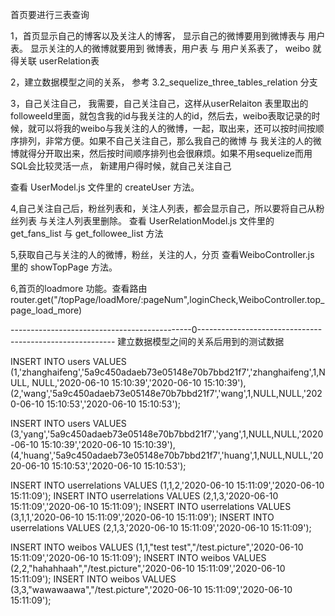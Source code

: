首页要进行三表查询


1，首页显示自己的博客以及关注人的博客，
   显示自己的微博要用到微博表与 用户表。
   显示关注的人的微博就要用到 微博表，用户表 与 用户关系表了，
   weibo 就得关联 userRelation表 

2，建立数据模型之间的关系，
   参考 3.2_sequelize_three_tables_relation 分支

3，自己关注自己，
   我需要，自己关注自己，这样从userRelaiton 表里取出的followeeId里面，就包含我的id与我关注的人的id，然后去，weibo表取记录的时候，就可以将我的weibo与我关注的人的微博，一起，取出来，还可以按时间按顺序排列，非常方便。如果不自己关注自己，那么我自己的微博 与 我关注的人的微博就得分开取出来，然后按时间顺序排列也会很麻烦。如果不用sequelize而用SQL会比较灵活一点，
   新建用户得时候，就自己关注自己

   查看 UserModel.js 文件里的 createUser 方法。

4,自己关注自己后，粉丝列表和，关注人列表，都会显示自己，所以要将自己从粉丝列表
  与关注人列表里删除。
  查看 UserRelationModel.js 文件里的 get_fans_list 与  get_followee_list
  方法



5,获取自己与关注的人的微博，粉丝，关注的人，分页
  查看WeiboController.js 里的 showTopPage 方法。


6,首页的loadmore 功能。查看路由
 router.get("/topPage/loadMore/:pageNum",loginCheck,WeiboController.top_page_load_more)



---------------------------------------------0---------------------------------------------------------
建立数据模型之间的关系后用到的测试数据


INSERT INTO users VALUES (1,'zhanghaifeng','5a9c450adaeb73e05148e70b7bbd21f7','zhanghaifeng',1,NULL, NULL,'2020-06-10 15:10:39','2020-06-10 15:10:39'), (2,'wang','5a9c450adaeb73e05148e70b7bbd21f7','wang',1,NULL,NULL,'2020-06-10 15:10:53','2020-06-10 15:10:53');

INSERT INTO users VALUES (3,'yang','5a9c450adaeb73e05148e70b7bbd21f7','yang',1,NULL,NULL,'2020-06-10 15:10:39','2020-06-10 15:10:39'), (4,'huang','5a9c450adaeb73e05148e70b7bbd21f7','huang',1,NULL,NULL,'2020-06-10 15:10:53','2020-06-10 15:10:53');

INSERT INTO userrelations VALUES (1,1,2,'2020-06-10 15:11:09','2020-06-10 15:11:09'); INSERT INTO userrelations VALUES (2,1,3,'2020-06-10 15:11:09','2020-06-10 15:11:09');
INSERT INTO userrelations VALUES (3,1,1,'2020-06-10 15:11:09','2020-06-10 15:11:09'); INSERT INTO userrelations VALUES (2,1,3,'2020-06-10 15:11:09','2020-06-10 15:11:09');

INSERT INTO weibos VALUES (1,1,"test test","/test.picture",'2020-06-10 15:11:09','2020-06-10 15:11:09'); INSERT INTO weibos VALUES (2,2,"hahahhaah","/test.picture",'2020-06-10 15:11:09','2020-06-10 15:11:09'); INSERT INTO weibos VALUES (3,3,"wawawaawa","/test.picture",'2020-06-10 15:11:09','2020-06-10 15:11:09');

